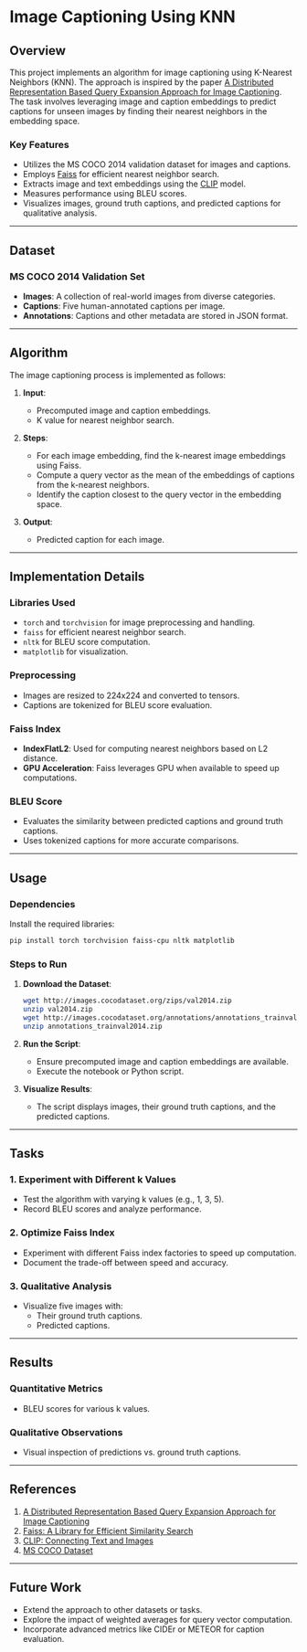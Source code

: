 # Image Captioning Using KNN

## Overview
This project implements an algorithm for image captioning using K-Nearest Neighbors (KNN). The approach is inspired by the paper [A Distributed Representation Based Query Expansion Approach for Image Captioning](https://aclanthology.org/P15-2018.pdf). The task involves leveraging image and caption embeddings to predict captions for unseen images by finding their nearest neighbors in the embedding space.

### Key Features
- Utilizes the MS COCO 2014 validation dataset for images and captions.
- Employs [Faiss](https://engineering.fb.com/2017/03/29/data-infrastructure/faiss-a-library-for-efficient-similarity-search/) for efficient nearest neighbor search.
- Extracts image and text embeddings using the [CLIP](https://openai.com/research/clip) model.
- Measures performance using BLEU scores.
- Visualizes images, ground truth captions, and predicted captions for qualitative analysis.

---

## Dataset
### MS COCO 2014 Validation Set
- **Images**: A collection of real-world images from diverse categories.
- **Captions**: Five human-annotated captions per image.
- **Annotations**: Captions and other metadata are stored in JSON format.

---

## Algorithm
The image captioning process is implemented as follows:

1. **Input**:
    - Precomputed image and caption embeddings.
    - K value for nearest neighbor search.

2. **Steps**:
    - For each image embedding, find the k-nearest image embeddings using Faiss.
    - Compute a query vector as the mean of the embeddings of captions from the k-nearest neighbors.
    - Identify the caption closest to the query vector in the embedding space.

3. **Output**:
    - Predicted caption for each image.

---

## Implementation Details
### Libraries Used
- `torch` and `torchvision` for image preprocessing and handling.
- `faiss` for efficient nearest neighbor search.
- `nltk` for BLEU score computation.
- `matplotlib` for visualization.

### Preprocessing
- Images are resized to 224x224 and converted to tensors.
- Captions are tokenized for BLEU score evaluation.

### Faiss Index
- **IndexFlatL2**: Used for computing nearest neighbors based on L2 distance.
- **GPU Acceleration**: Faiss leverages GPU when available to speed up computations.

### BLEU Score
- Evaluates the similarity between predicted captions and ground truth captions.
- Uses tokenized captions for more accurate comparisons.

---

## Usage
### Dependencies
Install the required libraries:
```bash
pip install torch torchvision faiss-cpu nltk matplotlib
```

### Steps to Run
1. **Download the Dataset**:
   ```bash
   wget http://images.cocodataset.org/zips/val2014.zip
   unzip val2014.zip
   wget http://images.cocodataset.org/annotations/annotations_trainval2014.zip
   unzip annotations_trainval2014.zip
   ```

2. **Run the Script**:
   - Ensure precomputed image and caption embeddings are available.
   - Execute the notebook or Python script.

3. **Visualize Results**:
   - The script displays images, their ground truth captions, and the predicted captions.

---

## Tasks
### 1. Experiment with Different k Values
- Test the algorithm with varying k values (e.g., 1, 3, 5).
- Record BLEU scores and analyze performance.

### 2. Optimize Faiss Index
- Experiment with different Faiss index factories to speed up computation.
- Document the trade-off between speed and accuracy.

### 3. Qualitative Analysis
- Visualize five images with:
  - Their ground truth captions.
  - Predicted captions.

---

## Results
### Quantitative Metrics
- BLEU scores for various k values.

### Qualitative Observations
- Visual inspection of predictions vs. ground truth captions.

---

## References
1. [A Distributed Representation Based Query Expansion Approach for Image Captioning](https://aclanthology.org/P15-2018.pdf)
2. [Faiss: A Library for Efficient Similarity Search](https://engineering.fb.com/2017/03/29/data-infrastructure/faiss-a-library-for-efficient-similarity-search/)
3. [CLIP: Connecting Text and Images](https://openai.com/research/clip)
4. [MS COCO Dataset](https://cocodataset.org/#home)

---

## Future Work
- Extend the approach to other datasets or tasks.
- Explore the impact of weighted averages for query vector computation.
- Incorporate advanced metrics like CIDEr or METEOR for caption evaluation.

